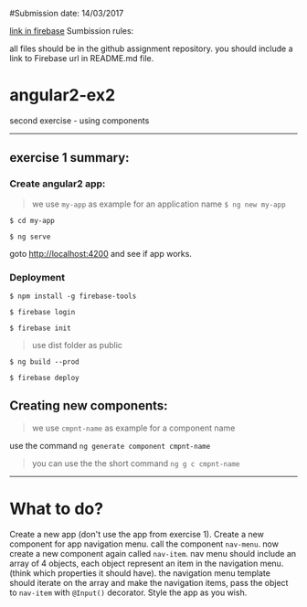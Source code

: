 #Submission date:
14/03/2017

[link in firebase](https://ex2-omri-mizrahi.firebaseapp.com/)
Sumbission rules:

all files should be in the github assignment repository.
you should include a link to Firebase url in README.md file.

# angular2-ex2
second exercise - using components

---

## exercise 1 summary:
### Create angular2 app:
> we use `my-app` as example for an application name
`$ ng new my-app`

`$ cd my-app`

`$ ng serve`

goto [http://localhost:4200](http://localhost:4200) and see if app works.

### Deployment

`$ npm install -g firebase-tools`

`$ firebase login`

`$ firebase init`
> use dist folder as public

`$ ng build --prod`

`$ firebase deploy`

## Creating new components:
> we use `cmpnt-name` as example for a component name

use the command `ng generate component cmpnt-name`
> you can use the the short command `ng g c cmpnt-name`

---
# What to do?
Create a new app (don't use the app from exercise 1).
Create a new component for app navigation menu. call the component `nav-menu`.
now create a new component again called `nav-item`.
nav menu should include an array of 4 objects, each object represent an item in the navigation menu. (think which properties it should have). the navigation menu template should iterate on the array and make the navigation items, pass the object to `nav-item` with `@Input()` decorator.
Style the app as you wish.
